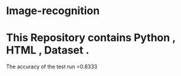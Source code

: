 # Image-recognition
# This Repository contains  Python , HTML , Dataset .
The accuracy of the test run =0.8333
